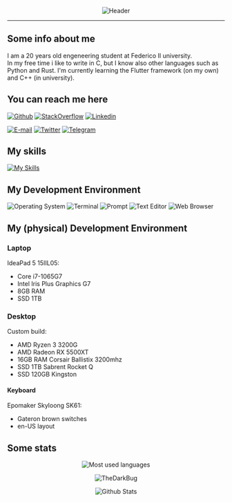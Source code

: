 <div align="center">

![Header](https://raw.githubusercontent.com/TheDarkBug/TheDarkBug/main/header.svg?sanitize=true)
</div>

---

## Some info about me

I am a 20<!-- <script type="text/javascript"> document.writeln(Math.trunc(((new Date().getTime() / 1000) - 1038006000) / 31709800)); </script> --> years old engeneering student at Federico II university.\
In my free time i like to write in C, but I know also other languages such as Python and Rust.
I'm currently learning the Flutter framework (on my own) and C++ (in university). 

## You can reach me here

[![Github](https://img.shields.io/badge/GitHub-100000?style=for-the-badge&logo=github&logoColor=white)](https://github.com/TheDarkBug)
[![StackOverflow](https://img.shields.io/badge/Stack_Overflow-FE7A16?style=for-the-badge&logo=stack-overflow&logoColor=white)](https://stackoverflow.com/users/13943366/adriano-oliviero?tab=profile)
[![Linkedin](https://img.shields.io/badge/LinkedIn-0077B5?style=for-the-badge&logo=linkedin&logoColor=white)](https://www.linkedin.com/in/adriano-oliviero-2753a11b1/)

[![E-mail](https://img.shields.io/badge/Gmail-D14836?style=for-the-badge&logo=gmail&logoColor=white)](adrianoliviero23@gmail.com)
[![Twitter](https://img.shields.io/badge/Twitter-1DA1F2?style=for-the-badge&logo=twitter&logoColor=white)](https://twitter.com/a_oliviero_)
[![Telegram](https://img.shields.io/badge/Telegram-2CA5E0?style=for-the-badge&logo=telegram&logoColor=white)](https://t.me/TheDarkBug)
<!-- [![Gitlab](https://img.shields.io/badge/GitLab-330F63?style=for-the-badge&logo=gitlab&logoColor=white)](https://gitlab.com/TheDarkBug)
[XDA Developers](https://img.shields.io/badge/xda%20developers-2DAAE9?style=for-the-badge&logo=xda-developers&logoColor=white)
[![Element](https://img.shields.io/badge/Element-0DBD8B?style=for-the-badge&logo=element&logoColor=white)](https://matrix.to/#/@thedarkbug:matrix.org)
[![Reddit](https://img.shields.io/badge/Reddit-FF4500?style=for-the-badge&logo=reddit&logoColor=white)](https://reddit.com/u/TheDarkBug)-->

## My skills

[![My Skills](https://skillicons.dev/icons?i=c,cpp,rust,py,latex,flutter,neovim,git,linux,docker,regex)](https://skillicons.dev)

## My Development Environment

![Operating System](https://img.shields.io/badge/Arch_Linux-1793D1?style=for-the-badge&logo=arch-linux&logoColor=white)
![Terminal](https://img.shields.io/badge/alacritty-F46D01?style=for-the-badge&logo=alacritty&logoColor=white)
![Prompt](https://img.shields.io/badge/starship-DD0B78?style=for-the-badge&logo=starship&logoColor=white)
![Text Editor](https://img.shields.io/badge/NeoVim-%2357A143.svg?&style=for-the-badge&logo=neovim&logoColor=white)
![Web Browser](https://img.shields.io/badge/Brave_Browser-303443?style=for-the-badge&logo=Brave&logoColor=FF5400)

<!-- ![Other Operating system](https://img.shields.io/badge/Windows-0078D6?style=for-the-badge&logo=windows&logoColor=white) -->
<!-- ![Text Editor](https://img.shields.io/badge/Visual_Studio_Code-0078D4?style=for-the-badge&logo=visual%20studio%20code&logoColor=white) -->

## My (physical) Development Environment

### Laptop

IdeaPad 5 15IIL05:

- Core i7-1065G7
- Intel Iris Plus Graphics G7
- 8GB RAM
- SSD 1TB

### Desktop

Custom build:

- AMD Ryzen 3 3200G
- AMD Radeon RX 5500XT
- 16GB RAM Corsair Ballistix 3200mhz
- SSD 1TB Sabrent Rocket Q
- SSD 120GB Kingston

#### Keyboard

Epomaker Skyloong SK61:

- Gateron brown switches
- en-US layout

## Some stats

<p align="center"><img src="https://github-readme-stats.vercel.app/api/top-langs/?username=TheDarkBug&count_private=true&langs_count=80&theme=dark&layout=compact" alt="Most used languages"/></p>
<p align="center"><img align="center" src="https://github-readme-stats.vercel.app/api?username=TheDarkBug&show_icons=true&count_private=true&locale=en&include_all_commits=true&theme=dark&layout=compact" alt="TheDarkBug"/></p>
<p align="center"><img align="center" src="https://github-readme-streak-stats.herokuapp.com/?user=TheDarkBug&theme=dark" alt="Github Stats"/></p>
